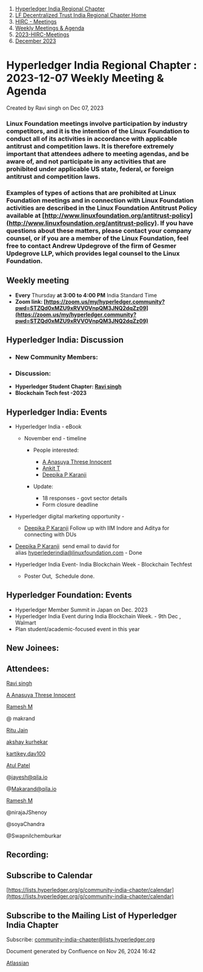 1. [Hyperledger India Regional Chapter](index.html)
2. [LF Decentralized Trust India Regional Chapter Home](LF-Decentralized-Trust-India-Regional-Chapter-Home_19169282.html)
3. [HIRC - Meetings](HIRC---Meetings_19169350.html)
4. [Weekly Meetings &amp; Agenda](19169352.html)
5. [2023-HIRC-Meetings](2023-HIRC-Meetings_19170487.html)
6. [December 2023](December-2023_19171410.html)

# Hyperledger India Regional Chapter : 2023-12-07 Weekly Meeting &amp; Agenda

Created by Ravi singh on Dec 07, 2023

### **Linux Foundation meetings involve participation by industry competitors, and it is the intention of the Linux Foundation to conduct all of its activities in accordance with applicable antitrust and competition laws. It is therefore extremely important that attendees adhere to meeting agendas, and be aware of, and not participate in any activities that are prohibited under applicable US state, federal, or foreign antitrust and competition laws.**

### **Examples of types of actions that are prohibited at Linux Foundation meetings and in connection with Linux Foundation activities are described in the Linux Foundation Antitrust Policy available at [http://www.linuxfoundation.org/antitrust-policy](http://www.linuxfoundation.org/antitrust-policy). If you have questions about these matters, please contact your company counsel, or if you are a member of the Linux Foundation, feel free to contact Andrew Updegrove of the firm of Gesmer Updegrove LLP, which provides legal counsel to the Linux Foundation.**

## **Weekly meeting**

- **Every** Thursday **at 3:00 to 4:00 PM** India Standard Time
- **Zoom link: [https://zoom.us/my/hyperledger.community?pwd=STZQd0xMZU9xRVVOVnpQM3JNQ2dqZz09](https://zoom.us/my/hyperledger.community?pwd=STZQd0xMZU9xRVVOVnpQM3JNQ2dqZz09)**

## **Hyperledger India: Discussion**

- ### New Community Members:

<!--THE END-->

- ### **Discussion:**
- **Hyperledger Student Chapter: [Ravi singh](https://lf-hyperledger.atlassian.net/wiki/people/6207b125f5d29a0068fd3a32?ref=confluence)**
- **Blockchain Tech fest -2023**

## **Hyperledger India: Events**

- Hyperledger India - eBook
  
  - November end - timeline
    
    - People interested:
      
      - [A Anasuya Threse Innocent](https://lf-hyperledger.atlassian.net/wiki/people/712020:661aa2f0-0e5a-4e8d-b57b-de10204ea99b?ref=confluence)
      - [Ankit T](https://lf-hyperledger.atlassian.net/wiki/people/5ff04f408332a1010ec10bc5?ref=confluence)
      - [Deepika P Karanji](https://lf-hyperledger.atlassian.net/wiki/people/712020:34119971-4220-42fd-b14f-cf9dee0205ef?ref=confluence)
    - Update:
      
      - 18 responses - govt sector details
      - Form closure deadline
- Hyperledger digital marketing opportunity -
  
  - [Deepika P Karanji](https://lf-hyperledger.atlassian.net/wiki/people/712020:34119971-4220-42fd-b14f-cf9dee0205ef?ref=confluence) Follow up with IIM Indore and Aditya for connecting with DUs
- [Deepika P Karanji](https://lf-hyperledger.atlassian.net/wiki/people/712020:34119971-4220-42fd-b14f-cf9dee0205ef?ref=confluence)  send email to david for alias [hyperlederindia@linuxfoundation.com](mailto:hyperlederindia@linuxfoundation.com) - Done
- Hyperledger India Event- India Blockchain Week - Blockchain Techfest
  
  - Poster Out,  Schedule done.

## **Hyperledger Foundation: Events**

- Hyperledger Member Summit in Japan on Dec. 2023
- Hyperledger India Event during India Blockchain Week. - 9th Dec , Walmart
- Plan student/academic-focused event in this year

## New Joinees:

## Attendees:

[Ravi singh](https://lf-hyperledger.atlassian.net/wiki/people/6207b125f5d29a0068fd3a32?ref=confluence) 

[A Anasuya Threse Innocent](https://lf-hyperledger.atlassian.net/wiki/people/712020:661aa2f0-0e5a-4e8d-b57b-de10204ea99b?ref=confluence) 

[Ramesh M](https://lf-hyperledger.atlassian.net/wiki/people/5dffa51885a8c90ecac82cd5?ref=confluence) 

@ makrand  

[Ritu Jain](https://lf-hyperledger.atlassian.net/wiki/people/557058:5c9c59c5-fd5d-49e5-9535-364abb623584?ref=confluence) 

[akshay kurhekar](https://lf-hyperledger.atlassian.net/wiki/people/5dab3a4f79330a0c3582c691?ref=confluence) 

[kartikey.dav100](https://lf-hyperledger.atlassian.net/wiki/people/5d5fd1d08de8420ca06d3048?ref=confluence) 

[Atul Patel](https://lf-hyperledger.atlassian.net/wiki/people/712020:0bfa65bf-ed4a-4bea-ab1b-187b226f3373?ref=confluence) 

@[jayesh@qila.io](mailto:jayesh@qila.io)

@[Makarand@qila.io](mailto:Makarand@qila.io)

[Ramesh M](https://lf-hyperledger.atlassian.net/wiki/people/5dffa51885a8c90ecac82cd5?ref=confluence) 

@nirajaJShenoy

@soyaChandra

@Swapnilchemburkar

## Recording:

## Subscribe to Calendar

[https://lists.hyperledger.org/g/community-india-chapter/calendar](https://lists.hyperledger.org/g/community-india-chapter/calendar)

## Subscribe to the Mailing List of Hyperledger India Chapter

Subscribe: [community-india-chapter@lists.hyperledger.org](mailto:community-india-chapter@lists.hyperledger.org)

Document generated by Confluence on Nov 26, 2024 16:42

[Atlassian](http://www.atlassian.com/)

